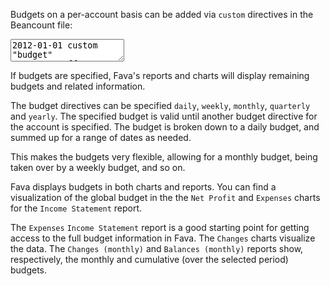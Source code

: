 Budgets on a per-account basis can be added via `custom` directives in the
Beancount file:

<pre><textarea is="beancount-textarea">
2012-01-01 custom "budget" Expenses:Coffee       "daily"         4.00 EUR
2013-01-01 custom "budget" Expenses:Books        "weekly"       20.00 EUR
2014-02-10 custom "budget" Expenses:Groceries    "monthly"      40.00 EUR
2015-05-01 custom "budget" Expenses:Electricity  "quarterly"    85.00 EUR
2016-06-01 custom "budget" Expenses:Holiday      "yearly"     2500.00 EUR</textarea></pre>

If budgets are specified, Fava's reports and charts will display remaining budgets
and related information.

The budget directives can be specified `daily`, `weekly`, `monthly`,
`quarterly` and `yearly`. The specified budget is valid until another budget
directive for the account is specified. The budget is broken down to a daily
budget, and summed up for a range of dates as needed.

This makes the budgets very flexible, allowing for a monthly budget,
being taken over by a weekly budget, and so on.

Fava displays budgets in both charts and reports.
You can find a visualization of the global budget in the the `Net Profit` and
`Expenses` charts for the `Income Statement` report.

The `Expenses` `Income Statement` report is a good starting point for getting
access to the full budget information in Fava.
The `Changes` charts visualize the data.
The `Changes (monthly)` and `Balances (monthly)` reports show, respectively,
the monthly and cumulative (over the selected period) budgets.
